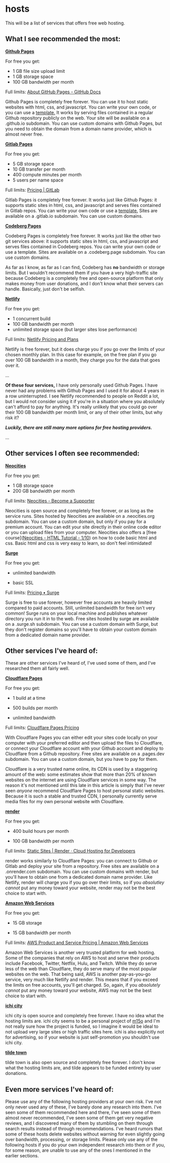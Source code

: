 # hosts

This will be a list of services that offers free web hosting.

## What I see recommended the most:

[**Github Pages**](https://pages.github.com/)

For free you get:

- 1 GB file size upload limit
- 1 GB storage space
- 100 GB bandwidth per month

Full limits: [About GitHub Pages - GitHub Docs](https://docs.github.com/en/pages/getting-started-with-github-pages/about-github-pages#usage-limits)

Github Pages is completely free forever. You can use it to host static websites with html, css, and javascript. You can write your own code, or you can use a [template.](https://pages.github.com/themes/) It works by serving files contained in a regular Github repository publicly on the web. Your site will be available on a .github.io subdomain. You can use custom domains with Github Pages, but you need to obtain the domain from a domain name provider, which is almost never free.

[**Gitlab Pages**](https://docs.gitlab.com/ee/user/project/pages/)

For free you get:

- 5 GB storage space
- 10 GB transfer per month
- 400 compute minutes per month
- 5 users per name space

Full limits: [Pricing | GitLab](https://about.gitlab.com/pricing/)

Gitlab Pages is completely free forever. It works just like Github Pages: it supports static sites in html, css, and javascript and serves files contained in Gitlab repos. You can write your own code or use a [template.](https://gitlab.com/pages) Sites are available on a .gitlab.io subdomain. You can use custom domains.

[**Codeberg Pages**](https://codeberg.page/)

Codeberg Pages is completely free forever. It works just like the other two git services above: it supports static sites in html, css, and javascript and serves files contained in Codeberg repos. You can write your own code or use a template. Sites are available on a .codeberg.page subdomain. You can use custom domains.

As far as I know, as far as I can find, Codeberg has **no** bandwidth or storage limits. But I wouldn't recommend them if you have a very high-traffic site because Codeberg is a completely free and open-source platform that only makes money from user donations, and I don't know what their servers can handle. Basically, just don't be selfish.

[**Netlify**](https://www.netlify.com/)

For free you get:

- 1 concurrent build
- 100 GB bandwidth per month
- unlimited storage space (but larger sites lose performance)

Full limits: [Netlify Pricing and Plans](https://www.netlify.com/pricing/)

Netlify is free forever, but it does charge you if you go over the limits of your chosen monthly plan. In this case for example, on the free plan if you go over 100 GB bandwidth in a month, they charge you for the data that goes over it.

...

**Of these four services,** I have only personally used Github Pages. I have never had any problems with Github Pages and I used it for about 4 years in a row uninterrupted. I see Netlify recommended to people on Reddit a lot, but I would not consider using it if you're in a situation where you absolutely can't afford to pay for anything. It's really unlikely that you could go over their 100 GB bandwidth per month limit, or any of their other limits, but why risk it?

***Luckily, there are still many more options for free hosting providers.***

...

## Other services I often see recommended:

[**Neocities**](https://neocities.org/)

For free you get:

- 1 GB storage space
- 200 GB bandwidth per month

Full limits: [Neocities - Become a Supporter](https://neocities.org/supporter)

Neocities is open source and completely free forever, or as long as the service runs. Sites hosted by Neocities are available on a .neocities.org subdomain. You can use a custom domain, but only if you pay for a premium account. You can edit your site directly in their online code editor or you can upload files from your computer. Neocities also offers a [free course]([Neocities - HTML Tutorial - 1/10](https://neocities.org/tutorial/html/1)) on how to code basic html and css. Basic html and css is very easy to learn, so don't feel intimidated!

[**Surge**](https://surge.sh/)

For free you get:

- unlimited bandwidth

- basic SSL

Full limits: [Pricing • Surge](https://surge.sh/pricing)

Surge is free to use forever, however free accounts are heavily limited compared to paid accounts. Still, unlimited bandwidth for free isn't very common! Surge runs on your local machine and publishes whatever directory you run it in to the web. Free sites hosted by surge are available on a .surge.sh subdomain. You can use a custom domain with Surge, but they don't register domains so you'll have to obtain your custom domain from a dedicated domain name provider.

## Other services I've heard of:

These are other services I've heard of, I've used some of them, and I've researched them all fairly well.

[**Cloudflare Pages**](https://pages.cloudflare.com/)

For free you get:

- 1 build at a time

- 500 builds per month

- unlimited bandwidth

Full limits: [Cloudflare Pages Pricing](https://pages.cloudflare.com/#pricing)

With Cloudflare Pages you can either edit your sites code locally on your computer with your preferred editor and then upload the files to Cloudflare, or connect your Cloudflare account with your Github account and deploy to Cloudflare from a Github repository. Free sites are available on a .pages.dev subdomain. You can use a custom domain, but you have to pay for them.

Cloudflare is a very trusted name online, its CDN is used by a staggering amount of the web: some estimates show that more than 20% of known websites on the internet are using Cloudflare services in some way. The reason it's not mentioned until this late in this article is simply that I've never seen *anyone* recommend Cloudflare Pages to host personal static websites. Because it is such a stable and trusted CDN, I personally currently serve media files for my own personal website with Cloudflare.

[**render**](https://render.com/)

For free you get:

- 400 build hours per month

- 100 GB bandwidth per month

Full limits: [Static Sites | Render · Cloud Hosting for Developers](https://render.com/docs/static-sites)

render works similarly to Cloudflare Pages: you can connect to Github or Gitlab and deploy your site from a repository. Free sites are available on a .onrender.com subdomain. You can use custom domains with render, but you'll have to obtain one from a dedicated domain name provider. Like Netlify, render will charge you if you go over their limits, so if you *absolutley cannot* put any money toward your website, render may not be the best choice to start with.

[**Amazon Web Services**](https://aws.amazon.com/)

For free you get:

- 15 GB storage

- 15 GB bandwidth per month

Full limits: [AWS Product and Service Pricing | Amazon Web Services](https://aws.amazon.com/pricing/?nc2=h_ql_pr_ln&aws-products-pricing.sort-by=item.additionalFields.productNameLowercase&aws-products-pricing.sort-order=asc&awsf.Free%20Tier%20Type=free-tier%23always-free&awsf.tech-category=*all)

Amazon Web Services is another very trusted platform for web hosting. Some of the companies that rely on AWS to host and serve their products include Facebook, Twitter, Netflix, Hulu, and Twitch. While they do serve less of the web than Cloudflare, they do serve many of the most popular websites on the web. That being said, AWS is another pay-as-you-go service, very much like Netlify and render. This means that if you exceed the limits on free accounts, you'll get charged. So, again, if you *absolutely cannot* put any money toward your website, AWS may not be the best choice to start with.

[**ichi city**](https://ichi.city/)

ichi city is open source and completely free forever. I have no idea what the hosting limits are. ichi city seems to be a personal project of [m15o](https://m15o.ichi.city/) and I'm not really sure how the project is funded, so I imagine it would be ideal to not upload very large sites or high traffic sites here. ichi is also explicitly not for advertising, so if your website is just self-promotion you shouldn't use ichi city.

[**tilde town**](http://tilde.town/)

tilde town is also open source and completely free forever. I don't know what the hosting limits are, and tilde appears to be funded entirely by user donations.

## Even more services I've heard of:

Please use any of the following hosting providers at your own risk. I've not only never used any of these, I've barely done any research into them. I've seen some of them recommended here and there, I've seen some of them almost never recommended, I've seen some of them get very negative reviews, and I discovered many of them by stumbling on them through search results instead of through recommendations. I've heard rumors that some of these hosts delete websites without warning for even slightly going over bandwidth, processing, or storage limits. Please only use any of the following hosts if you do your own independent research into them or if you, for some reason, are unable to use any of the ones I mentioned in the earlier sections.
